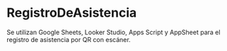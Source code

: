 # RegistroDeAsistencia
Se utilizan Google Sheets, Looker Studio, Apps Script y AppSheet para el registro de asistencia por QR con escáner.
